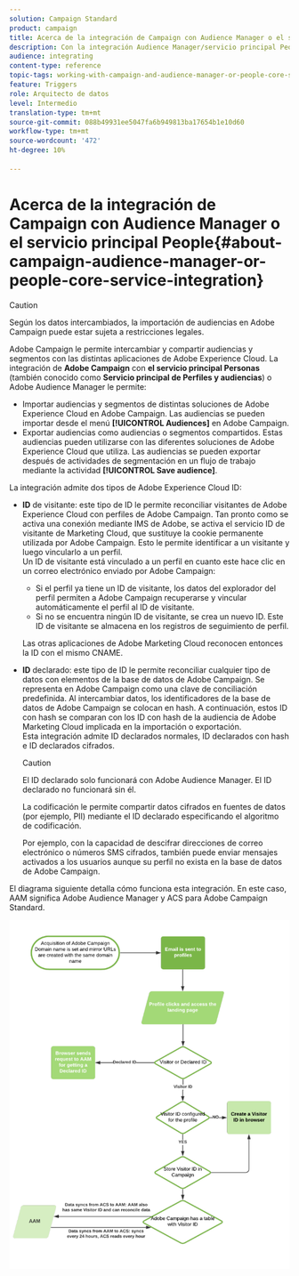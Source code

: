 ```yaml
---
solution: Campaign Standard
product: campaign
title: Acerca de la integración de Campaign con Audience Manager o el servicio principal People
description: Con la integración Audience Manager/servicio principal People, puede compartir audiencias o segmentos dentro de las distintas soluciones de Adobe Experience Cloud.
audience: integrating
content-type: reference
topic-tags: working-with-campaign-and-audience-manager-or-people-core-service
feature: Triggers
role: Arquitecto de datos
level: Intermedio
translation-type: tm+mt
source-git-commit: 088b49931ee5047fa6b949813ba17654b1e10d60
workflow-type: tm+mt
source-wordcount: '472'
ht-degree: 10%

---
```



# Acerca de la integración de Campaign con Audience Manager o el servicio principal People{#about-campaign-audience-manager-or-people-core-service-integration}

>[!CAUTION]
>
>Según los datos intercambiados, la importación de audiencias en Adobe Campaign puede estar sujeta a restricciones legales.

Adobe Campaign le permite intercambiar y compartir audiencias y segmentos con las distintas aplicaciones de Adobe Experience Cloud. La integración de **Adobe Campaign** con **el servicio principal Personas** (también conocido como **Servicio principal de Perfiles y audiencias**) o Adobe Audience Manager le permite:

* Importar audiencias y segmentos de distintas soluciones de Adobe Experience Cloud en Adobe Campaign. Las audiencias se pueden importar desde el menú **[!UICONTROL Audiences]** en Adobe Campaign.
* Exportar audiencias como audiencias o segmentos compartidos. Estas audiencias pueden utilizarse con las diferentes soluciones de Adobe Experience Cloud que utiliza. Las audiencias se pueden exportar después de actividades de segmentación en un flujo de trabajo mediante la actividad **[!UICONTROL Save audience]**.

La integración admite dos tipos de Adobe Experience Cloud ID:

* **ID** de visitante: este tipo de ID le permite reconciliar visitantes de Adobe Experience Cloud con perfiles de Adobe Campaign. Tan pronto como se activa una conexión mediante IMS de Adobe, se activa el servicio ID de visitante de Marketing Cloud, que sustituye la cookie permanente utilizada por Adobe Campaign. Esto le permite identificar a un visitante y luego vincularlo a un perfil.
   <br>Un ID de visitante está vinculado a un perfil en cuanto este hace clic en un correo electrónico enviado por Adobe Campaign:
   * Si el perfil ya tiene un ID de visitante, los datos del explorador del perfil permiten a Adobe Campaign recuperarse y vincular automáticamente el perfil al ID de visitante.
   * Si no se encuentra ningún ID de visitante, se crea un nuevo ID. Este ID de visitante se almacena en los registros de seguimiento de perfil.

   Las otras aplicaciones de Adobe Marketing Cloud reconocen entonces la ID con el mismo CNAME.

* **ID** declarado: este tipo de ID le permite reconciliar cualquier tipo de datos con elementos de la base de datos de Adobe Campaign. Se representa en Adobe Campaign como una clave de conciliación predefinida. Al intercambiar datos, los identificadores de la base de datos de Adobe Campaign se colocan en hash. A continuación, estos ID con hash se comparan con los ID con hash de la audiencia de Adobe Marketing Cloud implicada en la importación o exportación.
   <br>Esta integración admite ID declarados normales, ID declarados con hash e ID declarados cifrados.

   >[!CAUTION]
   >
   >El ID declarado solo funcionará con Adobe Audience Manager. El ID declarado no funcionará sin él.

   La codificación le permite compartir datos cifrados en fuentes de datos (por ejemplo, PII) mediante el ID declarado especificando el algoritmo de codificación.

   Por ejemplo, con la capacidad de descifrar direcciones de correo electrónico o números SMS cifrados, también puede enviar mensajes activados a los usuarios aunque su perfil no exista en la base de datos de Adobe Campaign.

El diagrama siguiente detalla cómo funciona esta integración. En este caso, AAM significa Adobe Audience Manager y ACS para Adobe Campaign Standard.

![](assets/aam_diagram.png)